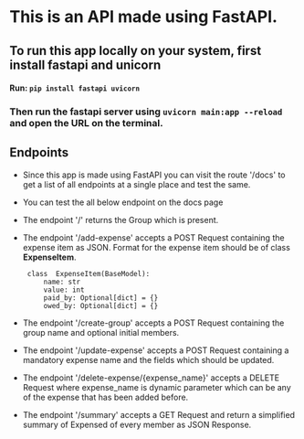 # This is an API made using FastAPI.

## To run this app locally on your system, first install fastapi and unicorn

#### Run:  ```pip install fastapi uvicorn```

### Then run the fastapi server using ```uvicorn main:app --reload``` and open the URL on the terminal.

## Endpoints
 - Since this app is made using FastAPI you can visit the route '/docs' to get a list of all endpoints at a single place and test the same.
 - You can test the all below endpoint on the docs page
 - The endpoint '/' returns the Group which is present.
 - The endpoint '/add-expense' accepts a POST Request containing the expense item as JSON. Format for the expense item should be of class **ExpenseItem**.

        class  ExpenseItem(BaseModel):
	        name: str 
		    value: int
		    paid_by: Optional[dict] = {}
		    owed_by: Optional[dict] = {}
 - The endpoint '/create-group' accepts a POST Request containing the group name and optional initial members.
 - The endpoint '/update-expense' accepts a POST Request containing a mandatory expense name and the fields which should be updated.
 - The endpoint '/delete-expense/{expense_name}' accepts a DELETE Request where expense_name is dynamic parameter which can be any of the expense that has been added before.
 - The endpoint '/summary' accepts a GET Request and return a simplified summary of Expensed of every member as JSON Response.